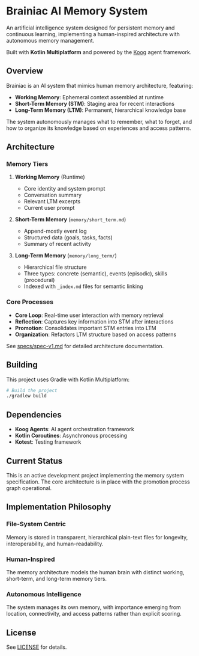 # Brainiac AI Memory System

An artificial intelligence system designed for persistent memory and continuous learning, implementing a human-inspired architecture with autonomous memory management.

Built with **Kotlin Multiplatform** and powered by the [Koog](https://koog.ai) agent framework.

## Overview

Brainiac is an AI system that mimics human memory architecture, featuring:
- **Working Memory**: Ephemeral context assembled at runtime
- **Short-Term Memory (STM)**: Staging area for recent interactions
- **Long-Term Memory (LTM)**: Permanent, hierarchical knowledge base

The system autonomously manages what to remember, what to forget, and how to organize its knowledge based on experiences and access patterns.

## Architecture

### Memory Tiers

1. **Working Memory** (Runtime)
   - Core identity and system prompt
   - Conversation summary
   - Relevant LTM excerpts
   - Current user prompt

2. **Short-Term Memory** (`memory/short_term.md`)
   - Append-mostly event log
   - Structured data (goals, tasks, facts)
   - Summary of recent activity

3. **Long-Term Memory** (`memory/long_term/`)
   - Hierarchical file structure
   - Three types: concrete (semantic), events (episodic), skills (procedural)
   - Indexed with `_index.md` files for semantic linking

### Core Processes

- **Core Loop**: Real-time user interaction with memory retrieval
- **Reflection**: Captures key information into STM after interactions
- **Promotion**: Consolidates important STM entries into LTM
- **Organization**: Refactors LTM structure based on access patterns

See [specs/spec-v1.md](specs/spec-v1.md) for detailed architecture documentation.
## Building

This project uses Gradle with Kotlin Multiplatform:

```bash
# Build the project
./gradlew build
```

## Dependencies

- **Koog Agents**: AI agent orchestration framework
- **Kotlin Coroutines**: Asynchronous processing
- **Kotest**: Testing framework

## Current Status

This is an active development project implementing the memory system specification. The core architecture is in place with the promotion process graph operational.

## Implementation Philosophy

### File-System Centric
Memory is stored in transparent, hierarchical plain-text files for longevity, interoperability, and human-readability.

### Human-Inspired
The memory architecture models the human brain with distinct working, short-term, and long-term memory tiers.

### Autonomous Intelligence
The system manages its own memory, with importance emerging from location, connectivity, and access patterns rather than explicit scoring.

## License

See [LICENSE](LICENSE) for details.